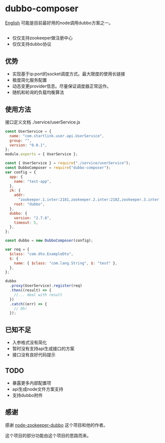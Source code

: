 # dubbo-composer

[English](ReadMe.md)
可能是目前最好用的node调用dubbo方案之一。

##
- 仅仅支持zookeeper做注册中心
- 仅仅支持dubbo协议


## 优势
- 实现基于ip:port的socket调度方式。最大限度的使用长链接
- 极度简化服务配置
- 动态变更provider信息。尽量保证调度器正常运作。
- 随机和轮询的负载均衡算法


## 使用方法
接口定义文档
./service/userService.js
```js
const UserService = {
  name: "com.startlink.user.api.UserService",
  group: "",
  version: "0.0.1",
};
module.exports = { UserService };
```


```js
const { UserService } = require("./service/userService");
const DubboComposer = require("dubbo-composer");
var config = {
  app: {
    name: "test-app",
  },
  zk: {
    addr:
      "zookeeper.1.inter:2181,zookeeper.2.inter:2182,zookeeper.3.inter:2183",
    root: "dubbo",
  },
  dubbo: {
    version: "2.7.6",
    timeout: 5,
  },
};

const dubbo = new DubboComposer(config);

var req = {
  $class: "com.dto.ExampleDto",
  $: {
    name: { $class: "com.lang.String", $: "test" },
  },
};

dubbo
  .proxy(UserService).register(req)
  .then((result) => {
    //... deal with result
  })
  .catch((err) => {
    // Oh!
  });
```



## 已知不足
- 入参格式没有简化
- 暂时没有支持api生成接口的方案
- 接口没有良好代码提示


## TODO
- 暴露更多内部配置项
- api生成node文件方案支持
- 支持dubbo附件

## 感谢

感谢 [node-zookeeper-dubbo](https://www.npmjs.com/package/node-zookeeper-dubbo) 这个项目和他的作者。

这个项目的部分功能由这个项目的思路而来。
